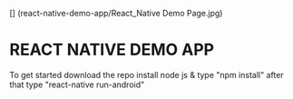 [] (react-native-demo-app/React_Native Demo Page.jpg)
# REACT NATIVE DEMO APP
To get started download the repo install node js & type "npm install" after that type "react-native run-android"

